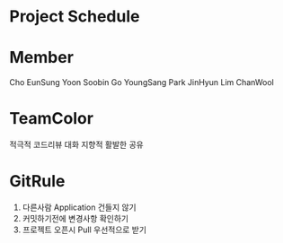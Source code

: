 # Project Schedule




# Member
Cho EunSung
Yoon Soobin
Go YoungSang
Park JinHyun
Lim ChanWool

# TeamColor
적극적 코드리뷰
대화 지향적
활발한 공유

# GitRule
1. 다른사람 Application 건들지 않기
2. 커밋하기전에 변경사항 확인하기
3. 프로젝트 오픈시 Pull 우선적으로 받기





